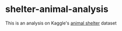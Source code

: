 # shelter-animal-analysis
This is an analysis on Kaggle's [animal shelter](https://www.kaggle.com/c/shelter-animal-outcomes/data) dataset

